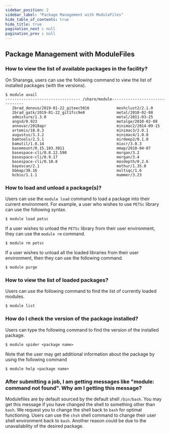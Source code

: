 ```yaml
---
sidebar_position: 2
sidebar_label: "Package Management with ModuleFiles"
hide_table_of_contents: true
hide_title: true
pagination_next : null
pagination_prev : null
---
```


## Package Management with ModuleFiles

### How to view the list of available packages in the facility?

On Sharanga, users can use the following command to view the list of installed packages (with the versions).

``` {.bash}
$ module avail
--------------------------------- /share/module-------------------------------
   2brad_denovo/2019-01-22_giteec5016            meshclust2/2.1.0
   2brad_gatk/2019-01-22_git1fcc9e8              metal/2010-02-08
   admixture/1.3.0                               metal/2011-03-25
   angsd/0.923                                   metalge/2010-02-08
   annovar/2018apr                               minimac2/2014-09-15
   artemis/18.0.3                                minimac3/2.0.1
   augustus/3.3.2                                minimac4/1.0.0
   bamtools/2.5.1                                mirdeep2/0.1.0
   bamutil/1.0.14                                mixcr/3.0.3
   basemount/0.15.103.3011                       mmap/2018-04-07
   basespace-cli/0.8.12.590                      morgan/3.2
   basespace-cli/0.9.17                          morgan/3.4
   basespace-cli/0.10.8                          mosdepth/0.2.6
   bayescan/2.1                                  mothur/1.35.0
   bbmap/38.16                                   multiqc/1.6
   bcbio/1.1.1                                   mummer/3.23
```

### How to load and unload a package(s)?

Users can use the `module load` command to load a package into their current environment. For example, a user who wishes to use `PETSc` library can use the following syntax.

``` {.bash}
$ module load petsc
```

If a user wishes to unload the `PETSc` library from their user environment, they can use the `module rm` command.

``` {.bash}
$ module rm petsc
```

If a user wishes to unload all the loaded libraries from their user environment, then they can use the following command.

``` {.bash}
$ module purge
```

### How to view the list of loaded packages?

Users can use the following command to find the list of currently loaded modules.

``` {.bash}
$ module list
```

### How do I check the version of the package installed?

Users can type the following command to find the version of the installed package.

``` {.bash}
$ module spider <package name>
```

Note that the user may get additional information about the package by using the following command

``` {.bash}
$ module help <package name>
```

### After submitting a job, I am getting messages like "module: command not found\". Why am I getting this message?

Modulefiles are by default sourced by the default shell `/bin/bash`. You may get this message if you have changed the shell to something other than `bash`. We request you to change the shell back to `bash` for optimal functioning. Users can use the `chsh` shell command to change their user shell environment back to `bash`. Another reason could be due to the unavailability of the desired package.